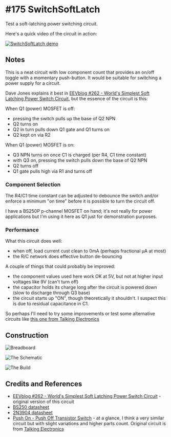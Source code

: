 # #175 SwitchSoftLatch

Test a soft-latching power switching circuit.

Here's a quick video of the circuit in action:

[![SwitchSoftLatch demo](https://img.youtube.com/vi/9lX_sPDjzDE/0.jpg)](https://www.youtube.com/watch?v=9lX_sPDjzDE)


## Notes

This is a neat circuit with low component count that provides an on/off toggle with a momentary push-button.
It would be suitable for switching a power supply for a circuit.

Dave Jones explains it best in [EEVblog #262 - World's Simplest Soft Latching Power Switch Circuit](https://www.youtube.com/watch?v=Foc9R0dC2iI),
but the essence of the circuit is this:

When Q1 (power) MOSFET is off:
* pressing the switch pulls up the base of Q2 NPN
* Q2 turns on
* Q2 in turn pulls down Q1 gate and Q1 turns on
* Q2 kept on via R2

When Q1 (power) MOSFET is on:
* Q3 NPN turns on once C1 is charged (per R4, C1 time constant)
* with Q3 on, pressing the switch pulls down the base of Q2 NPN
* Q2 turns off
* Q1 gate pulls high via R1 and turns off

### Component Selection

The R4/C1 time constant can be adjusted to debounce the switch and/or enforce a minimum "on time" before it is possible to turn the circuit off.

I have a BS250P p-channel MOSFET on hand; it's not really for power applications but I'm using it here as Q1 just for demonstration purposes.

### Performance

What this circuit does well:

* when off, load current cust clean to 0mA (perhaps fractional µA at most)
* the R/C network does effective button de-bouncing

A couple of things that could probably be improved:

* the component values used here work OK at 5V, but not at higher input voltages like 9V (can't turn off)
* the capacitor holds its charge long after the circuit is powered down (slow to discharge through Q3 base)
* the circuit starts up "ON", though theoretically it shouldn't. I suspect this is due to residual capacitance in C1.

So perhaps I'll need to try some improvements or test some alternative circuits like
[this one from Talking Electronics](http://www.talkingelectronics.com/projects/200TrCcts/101-200TrCcts.html#20a)

## Construction

![Breadboard](./assets/SwitchSoftLatch_bb.jpg?raw=true)

![The Schematic](./assets/SwitchSoftLatch_schematic.jpg?raw=true)

![The Build](./assets/SwitchSoftLatch_build.jpg?raw=true)

## Credits and References

* [EEVblog #262 - World's Simplest Soft Latching Power Switch Circuit](https://www.youtube.com/watch?v=Foc9R0dC2iI) - original version of this circuit
* [BS250 datasheet](https://www.futurlec.com/Transistors/BS250.shtml)
* [2N3904 datasheet](https://www.futurlec.com/Transistors/2N3904.shtml)
* [Push On - Push Off Transistor Switch](https://www.youtube.com/watch?v=I70H5xQ6MT0) - at a glance, I think a very similar circuit but with slight variations and higher parts count. Original circuit is from [Talking Electronics](http://www.talkingelectronics.com/projects/200TrCcts/101-200TrCcts.html#20a)
